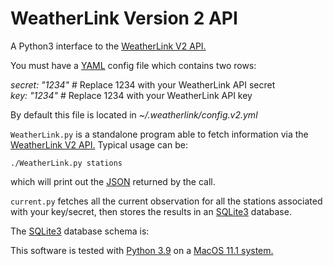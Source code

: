 # WeatherLink Version 2 API

A Python3 interface to the 
[WeatherLink V2 API.](https://weatherlink.github.io/v2-api)

You must have a
[YAML](https://docs.ansible.com/ansible/latest/reference_appendices/YAMLSyntax.html)
config file which contains two rows:

*secret: "1234"* # Replace 1234 with your WeatherLink API secret\
*key: "1234"* # Replace 1234 with your WeatherLink API key

By default this file is located in *~/.weatherlink/config.v2.yml*

<code>WeatherLink.py</code>
is a standalone program able to fetch information via the 
[WeatherLink V2 API.](https://weatherlink.github.io/v2-api)
Typical usage can be:

<code>./WeatherLink.py stations</code>

which will print out the 
[JSON](https://www.json.org/json-en.html)
returned by the call.

<code>current.py</code>
fetches all the current observation for all the stations associated with your key/secret, then stores the results in an 
[SQLite3](https://www.sqlite.org/index.html)
database.

The 
[SQLite3](https://www.sqlite.org/index.html)
database schema is:

This software is tested with
[Python 3.9](https://www.python.org)
on a
[MacOS 11.1 system.](https://developer.apple.com/documentation/macos-release-notes)
